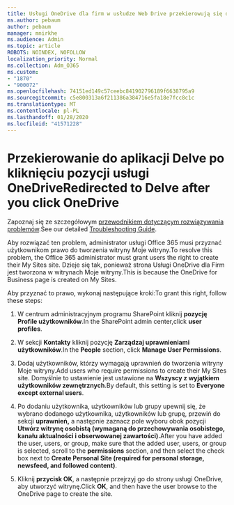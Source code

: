 ```yaml
---
title: Usługi OneDrive dla firm w usłudze Web Drive przekierowują się do aplikacji Delve
ms.author: pebaum
author: pebaum
manager: mnirkhe
ms.audience: Admin
ms.topic: article
ROBOTS: NOINDEX, NOFOLLOW
localization_priority: Normal
ms.collection: Adm_O365
ms.custom:
- "1870"
- "900072"
ms.openlocfilehash: 74151ed149c57ceebc841902796189f6638795a9
ms.sourcegitcommit: c5e800313a6f211386a384716e5fa18e7fcc8c1c
ms.translationtype: MT
ms.contentlocale: pl-PL
ms.lasthandoff: 01/28/2020
ms.locfileid: "41571228"
---
```

# <a name="redirected-to-delve-after-you-click-onedrive"></a><span data-ttu-id="92c79-102">Przekierowanie do aplikacji Delve po kliknięciu pozycji usługi OneDrive</span><span class="sxs-lookup"><span data-stu-id="92c79-102">Redirected to Delve after you click OneDrive</span></span>

<span data-ttu-id="92c79-103">Zapoznaj się ze szczegółowym [przewodnikiem dotyczącym rozwiązywania problemów](https://docs.microsoft.com/sharepoint/support/sites/troubleshooting-guide-for-sites-stopped-at-provisioning).</span><span class="sxs-lookup"><span data-stu-id="92c79-103">See our detailed [Troubleshooting Guide](https://docs.microsoft.com/sharepoint/support/sites/troubleshooting-guide-for-sites-stopped-at-provisioning).</span></span>

<span data-ttu-id="92c79-104">Aby rozwiązać ten problem, administrator usługi Office 365 musi przyznać użytkownikom prawo do tworzenia witryny Moje witryny.</span><span class="sxs-lookup"><span data-stu-id="92c79-104">To resolve this problem, the Office 365 administrator must grant users the right to create their My Sites site.</span></span> <span data-ttu-id="92c79-105">Dzieje się tak, ponieważ strona Usługi OneDrive dla Firm jest tworzona w witrynach Moje witryny.</span><span class="sxs-lookup"><span data-stu-id="92c79-105">This is because the OneDrive for Business page is created on My Sites.</span></span>

<span data-ttu-id="92c79-106">Aby przyznać to prawo, wykonaj następujące kroki:</span><span class="sxs-lookup"><span data-stu-id="92c79-106">To grant this right, follow these steps:</span></span>

1. <span data-ttu-id="92c79-107">W centrum administracyjnym programu SharePoint kliknij **pozycję Profile użytkowników**.</span><span class="sxs-lookup"><span data-stu-id="92c79-107">In the SharePoint admin center,click **user profiles**.</span></span>

2. <span data-ttu-id="92c79-108">W sekcji **Kontakty** kliknij pozycję **Zarządzaj uprawnieniami użytkowników**.</span><span class="sxs-lookup"><span data-stu-id="92c79-108">In the **People** section, click **Manage User Permissions**.</span></span>

3. <span data-ttu-id="92c79-109">Dodaj użytkowników, którzy wymagają uprawnień do tworzenia witryny Moje witryny.</span><span class="sxs-lookup"><span data-stu-id="92c79-109">Add users who require permissions to create their My Sites site.</span></span> <span data-ttu-id="92c79-110">Domyślnie to ustawienie jest ustawione na **Wszyscy z wyjątkiem użytkowników zewnętrznych**.</span><span class="sxs-lookup"><span data-stu-id="92c79-110">By default, this setting is set to **Everyone except external users**.</span></span>

4. <span data-ttu-id="92c79-111">Po dodaniu użytkownika, użytkowników lub grupy upewnij się, że wybrano dodanego użytkownika, użytkowników lub grupę, przewiń do sekcji **uprawnień,** a następnie zaznacz pole wyboru obok pozycji **Utwórz witrynę osobistą (wymaganą do przechowywania osobistego, kanału aktualności i obserwowanej zawartości).**</span><span class="sxs-lookup"><span data-stu-id="92c79-111">After you have added the user, users, or group, make sure that the added user, users, or group is selected, scroll to the **permissions** section, and then select the check box next to **Create Personal Site (required for personal storage, newsfeed, and followed content)**.</span></span>

5. <span data-ttu-id="92c79-112">Kliknij **przycisk OK**, a następnie przejrzyj go do strony usługi OneDrive, aby utworzyć witrynę.</span><span class="sxs-lookup"><span data-stu-id="92c79-112">Click **OK**, and then have the user browse to the OneDrive page to create the site.</span></span>

